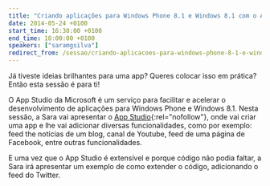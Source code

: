 ```yaml
---
title: "Criando aplicações para Windows Phone 8.1 e Windows 8.1 com o App Studio da Microsoft"
date: 2014-05-24 +0100
start_time: 16:30:00 +0100
end_time: 18:00:00 +0100
speakers: ["saramgsilva"]
redirect_from: /sessao/criando-aplicacoes-para-windows-phone-8-1-e-windows-8-1-com-o-app-studio-da-microsoft/
---
```

Já tiveste ideias brilhantes para uma app? Queres colocar isso em prática? Então esta sessão é para ti!

O App Studio da Microsoft é um serviço para facilitar e acelerar o desenvolvimento de aplicações para Windows Phone e Windows 8.1. Nesta sessão, a Sara vai apresentar o [App Studio][1]{:rel="nofollow"}, onde vai criar uma app e lhe vai adicionar diversas funcionalidades, como por exemplo: feed the notícias de um blog, canal de Youtube, feed de uma página de Facebook, entre outras funcionalidades.

E uma vez que o App Studio é extensível e porque código não podia faltar, a Sara irá apresentar um exemplo de como extender o código, adicionando o feed do Twitter.

[1]: http://appstudio.windowsphone.com

